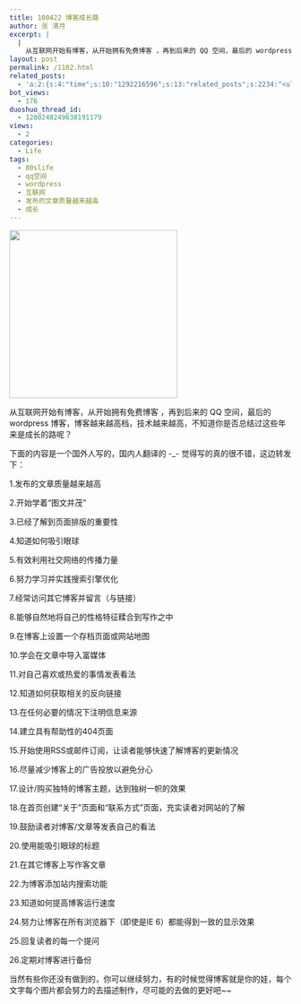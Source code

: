```yaml
---
title: 100422 博客成长路
author: 张 清月
excerpt: |
  |
    从互联网开始有博客，从开始拥有免费博客 ，再到后来的 QQ 空间，最后的 wordpress 博客，博客越来越高档，技术越来越高，不知道你是否总结过这些年来是成长的路呢？
layout: post
permalink: /1102.html
related_posts:
  - 'a:2:{s:4:"time";s:10:"1292216596";s:13:"related_posts";s:2234:"<ul class="related_post"><li><a href="http://blog.80aj.com/2010/08/19/100819-wordpress-%e8%85%be%e8%ae%af%e5%be%ae%e5%8d%9a%e6%8f%92%e4%bb%b6/" title="100819 wordpress 腾讯微博插件">100819 wordpress 腾讯微博插件</a></li><li><a href="http://blog.80aj.com/2010/08/18/%e5%9c%a8%e6%ac%a2%e8%bf%8e%e7%95%8c%e9%9d%a2%e6%b7%bb%e5%8a%a0%e5%ae%89%e8%a3%85%e6%96%b9%e5%bc%8f%e7%9a%84%e9%80%89%e6%8b%a9/" title="在欢迎界面添加安装方式的选择">在欢迎界面添加安装方式的选择</a></li><li><a href="http://blog.80aj.com/2010/04/21/100421-qq-exp%e7%89%88%e4%bd%93%e9%aa%8c/" title="100421 QQ exp版体验 ">100421 QQ exp版体验 </a></li><li><a href="http://blog.80aj.com/2010/04/15/100415-%e5%ae%89%e9%9d%99%e4%b8%ad%e4%b8%8d%e5%ae%89%e5%88%86%e7%9a%84%e6%98%af%e9%82%a3%e9%a2%97%e5%bf%83/" title="100415 安静中不安分的是那颗心">100415 安静中不安分的是那颗心</a></li><li><a href="http://blog.80aj.com/2010/04/15/100415-%e4%b8%80%e4%b8%aa%e5%a5%b3%e7%a8%8b%e5%ba%8f%e5%91%98%e7%9a%84%e5%be%81%e5%a9%9appt/" title="100415 一个女程序员的征婚ppt">100415 一个女程序员的征婚ppt</a></li><li><a href="http://blog.80aj.com/2010/04/14/100414-%e7%94%9f%e6%b4%bb%e7%9a%84%e4%b9%90%e8%b6%a3-%e5%9c%a8%e4%ba%8e%e5%88%86%e4%ba%ab/" title="100414 生活的乐趣 在于分享">100414 生活的乐趣 在于分享</a></li><li><a href="http://blog.80aj.com/2010/04/12/100414-%e8%9c%97%e7%89%9b%e5%bf%ab%e8%b7%91-%e7%ab%99%e9%95%bf%e4%b9%8b%e6%ad%8c/" title="100414 蜗牛快跑 &#8211;站长之歌">100414 蜗牛快跑 &#8211;站长之歌</a></li><li><a href="http://blog.80aj.com/2010/04/08/100408-php-%e5%85%b3%e4%ba%8e-sqllite%e5%ba%94%e7%94%a8/" title="100408 php 关于 sqllite应用">100408 php 关于 sqllite应用</a></li><li><a href="http://blog.80aj.com/2010/04/07/100407-php-url_encode-%e5%8a%a0%e5%af%86%e8%a7%a3%e5%af%86%e5%87%bd%e6%95%b0/" title="100407 php url_encode 加密解密函数 ">100407 php url_encode 加密解密函数 </a></li><li><a href="http://blog.80aj.com/2010/03/24/100324-%e6%98%a5%e5%a4%a9-%e8%b7%b3%e6%a7%bd%e7%9a%84%e5%a5%bd%e6%97%b6%e6%9c%ba/" title="100324 春天 跳槽的好时机">100324 春天 跳槽的好时机</a></li></ul>";}'
bot_views:
  - 176
duoshuo_thread_id:
  - 1280248249638191179
views:
  - 2
categories:
  - Life
tags:
  - 80slife
  - qq空间
  - wordpress
  - 互联网
  - 发布的文章质量越来越高
  - 成长
---
```

<img title="wordpres" src="http://www.80aj.com/wp-content/uploads/2010/04/wordpres-300x300.jpg" alt="" width="300" height="300" />

从互联网开始有博客，从开始拥有免费博客 ，再到后来的 QQ 空间，最后的 wordpress 博客，博客越来越高档，技术越来越高，不知道你是否总结过这些年来是成长的路呢？

下面的内容是一个国外人写的，国内人翻译的 -_- 觉得写的真的很不错，这边转发下：

1.发布的文章质量越来越高

2.开始学着“图文并茂”

3.已经了解到页面排版的重要性

4.知道如何吸引眼球

5.有效利用社交网络的传播力量

6.努力学习并实践搜索引擎优化

7.经常访问其它博客并留言（与链接）

8.能够自然地将自己的性格特征糅合到写作之中

9.在博客上设置一个存档页面或网站地图

10.学会在文章中导入富媒体

11.对自己喜欢或热爱的事情发表看法

12.知道如何获取相关的反向链接

13.在任何必要的情况下注明信息来源

14.建立具有帮助性的404页面

15.开始使用RSS或邮件订阅，让读者能够快速了解博客的更新情况

16.尽量减少博客上的广告投放以避免分心

17.设计/购买独特的博客主题，达到独树一帜的效果

18.在首页创建“关于”页面和“联系方式”页面，充实读者对网站的了解

19.鼓励读者对博客/文章等发表自己的看法

20.使用能吸引眼球的标题

21.在其它博客上写作客文章

22.为博客添加站内搜索功能

23.知道如何提高博客运行速度

24.努力让博客在所有浏览器下（即使是IE 6）都能得到一致的显示效果

25.回复读者的每一个提问

26.定期对博客进行备份

当然有些你还没有做到的，你可以继续努力，有的时候觉得博客就是你的娃，每个文字每个图片都会努力的去描述制作，尽可能的去做的更好吧~~